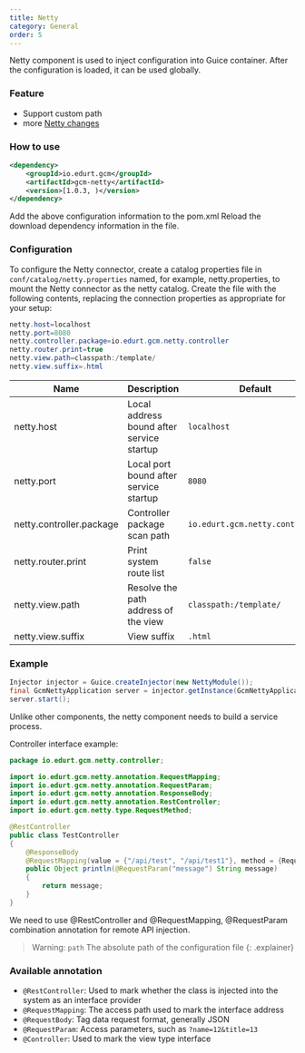```yaml
---
title: Netty
category: General
order: 5
---
```


Netty component is used to inject configuration into Guice container. After the configuration is loaded, it can be used globally.

### Feature

- Support custom path
- more [Netty changes](/2021/01/22/v1.0.5/#netty)

### How to use

```xml
<dependency>
    <groupId>io.edurt.gcm</groupId>
    <artifactId>gcm-netty</artifactId>
    <version>[1.0.3, )</version>
</dependency>
```

Add the above configuration information to the pom.xml Reload the download dependency information in the file.

### Configuration

To configure the Netty connector, create a catalog properties file in `conf/catalog/netty.properties` named, for example, netty.properties, to mount the Netty connector as the netty catalog. Create the file with the following contents, replacing the connection properties as appropriate for your setup:

```java 
netty.host=localhost
netty.port=8080
netty.controller.package=io.edurt.gcm.netty.controller
netty.router.print=true
netty.view.path=classpath:/template/
netty.view.suffix=.html
```

|Name|Description|Default|
|---|---|---|
|netty.host|Local address bound after service startup|`localhost`|
|netty.port|Local port bound after service startup|`8080`|
|netty.controller.package|Controller package scan path|`io.edurt.gcm.netty.controller`|
|netty.router.print|Print system route list|`false`|
|netty.view.path|Resolve the path address of the view|`classpath:/template/`|
|netty.view.suffix|View suffix|`.html`|

### Example

```java 
Injector injector = Guice.createInjector(new NettyModule());
final GcmNettyApplication server = injector.getInstance(GcmNettyApplication.class);
server.start();
```

Unlike other components, the netty component needs to build a service process.

Controller interface example:

```java 
package io.edurt.gcm.netty.controller;

import io.edurt.gcm.netty.annotation.RequestMapping;
import io.edurt.gcm.netty.annotation.RequestParam;
import io.edurt.gcm.netty.annotation.ResponseBody;
import io.edurt.gcm.netty.annotation.RestController;
import io.edurt.gcm.netty.type.RequestMethod;

@RestController
public class TestController
{
    @ResponseBody
    @RequestMapping(value = {"/api/test", "/api/test1"}, method = {RequestMethod.POST, RequestMethod.GET})
    public Object println(@RequestParam("message") String message)
    {
        return message;
    }
}
```

We need to use @RestController and @RequestMapping, @RequestParam combination annotation for remote API injection.

> Warning: `path` The absolute path of the configuration file
{: .explainer}

### Available annotation

- `@RestController`: Used to mark whether the class is injected into the system as an interface provider
- `@RequestMapping`: The access path used to mark the interface address
- `@RequestBody`: Tag data request format, generally JSON
- `@RequestParam`: Access parameters, such as `?name=12&title=13`
- `@Controller`: Used to mark the view type interface
